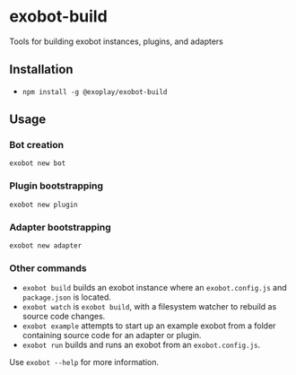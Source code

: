 exobot-build
============

Tools for building exobot instances, plugins, and adapters

Installation
------------

* `npm install -g @exoplay/exobot-build`


Usage
-----

### Bot creation

`exobot new bot`

### Plugin bootstrapping

`exobot new plugin`

### Adapter bootstrapping

`exobot new adapter`

### Other commands

* `exobot build` builds an exobot instance where an `exobot.config.js` and
  `package.json` is located.
* `exobot watch` is `exobot build`, with a filesystem watcher to rebuild as
  source code changes.
* `exobot example` attempts to start up an example exobot from a folder
  containing source code for an adapter or plugin.
* `exobot run` builds and runs an exobot from an `exobot.config.js`.

Use `exobot --help` for more information.
